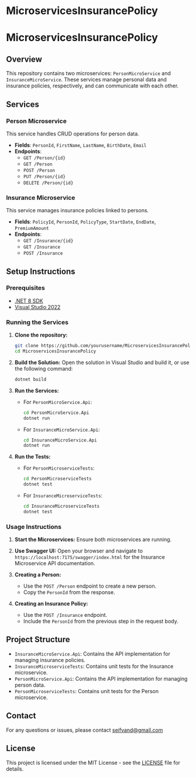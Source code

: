 # MicroservicesInsurancePolicy

# MicroservicesInsurancePolicy

## Overview
This repository contains two microservices: `PersonMicroService` and `InsuranceMicroService`. These services manage personal data and insurance policies, respectively, and can communicate with each other.

## Services

### Person Microservice
This service handles CRUD operations for person data.

- **Fields**: `PersonId`, `FirstName`, `LastName`, `BirthDate`, `Email`
- **Endpoints**:
  - `GET /Person/{id}`
  - `GET /Person`
  - `POST /Person`
  - `PUT /Person/{id}`
  - `DELETE /Person/{id}`

### Insurance Microservice
This service manages insurance policies linked to persons.

- **Fields**: `PolicyId`, `PersonId`, `PolicyType`, `StartDate`, `EndDate`, `PremiumAmount`
- **Endpoints**:
  - `GET /Insurance/{id}`
  - `GET /Insurance`
  - `POST /Insurance`

## Setup Instructions

### Prerequisites
- [.NET 8 SDK](https://dotnet.microsoft.com/download/dotnet/8.0)
- [Visual Studio 2022](https://visualstudio.microsoft.com/vs/)

### Running the Services

1. **Clone the repository:**
    ```sh
    git clone https://github.com/yourusername/MicroservicesInsurancePolicy.git
    cd MicroservicesInsurancePolicy
    ```

2. **Build the Solution:**
    Open the solution in Visual Studio and build it, or use the following command:
    ```sh
    dotnet build
    ```

3. **Run the Services:**
    - For `PersonMicroService.Api`:
        ```sh
        cd PersonMicroService.Api
        dotnet run
        ```
    - For `InsuranceMicroService.Api`:
        ```sh
        cd InsuranceMicroService.Api
        dotnet run
        ```

4. **Run the Tests:**
    - For `PersonMicroserviceTests`:
        ```sh
        cd PersonMicroserviceTests
        dotnet test
        ```
    - For `InsuranceMicroserviceTests`:
        ```sh
        cd InsuranceMicroserviceTests
        dotnet test
        ```

### Usage Instructions

1. **Start the Microservices:**
    Ensure both microservices are running.

2. **Use Swagger UI:**
    Open your browser and navigate to `https://localhost:7175/swagger/index.html` for the Insurance Microservice API documentation.

3. **Creating a Person:**
    - Use the `POST /Person` endpoint to create a new person.
    - Copy the `PersonId` from the response.

4. **Creating an Insurance Policy:**
    - Use the `POST /Insurance` endpoint.
    - Include the `PersonId` from the previous step in the request body.

## Project Structure
- `InsuranceMicroService.Api`: Contains the API implementation for managing insurance policies.
- `InsuranceMicroserviceTests`: Contains unit tests for the Insurance microservice.
- `PersonMicroService.Api`: Contains the API implementation for managing person data.
- `PersonMicroserviceTests`: Contains unit tests for the Person microservice.

## Contact
For any questions or issues, please contact seifvand@gmail.com

## License
This project is licensed under the MIT License - see the [LICENSE](LICENSE) file for details.
